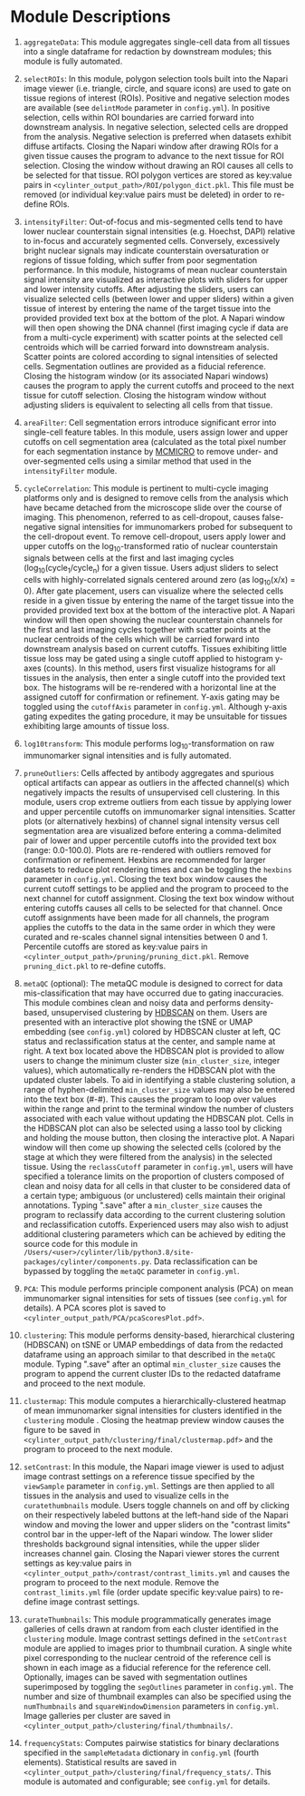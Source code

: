 # Module Descriptions

1. `aggregateData`: This module aggregates single-cell data from all tissues into a single dataframe for redaction by downstream modules; this module is fully automated.

2. `selectROIs`: In this module, polygon selection tools built into the Napari image viewer (i.e. triangle, circle, and square icons) are used to gate on tissue regions of interest (ROIs). Positive and negative selection modes are available (see `delintMode` parameter in `config.yml`). In positive selection, cells within ROI boundaries are carried forward into downstream analysis. In negative selection, selected cells are dropped from the analysis. Negative selection is preferred when datasets exhibit diffuse artifacts. Closing the Napari window after drawing ROIs for a given tissue causes the program to advance to the next tissue for ROI selection. Closing the window without drawing an ROI causes all cells to be selected for that tissue. ROI polygon vertices are stored as key:value pairs in `<cylinter_output_path>/ROI/polygon_dict.pkl`. This file must be removed (or individual key:value pairs must be deleted) in order to re-define ROIs.

3. `intensityFilter`: Out-of-focus and mis-segmented cells tend to have lower nuclear counterstain signal intensities (e.g. Hoechst, DAPI) relative to in-focus and accurately segmented cells. Conversely, excessively bright nuclear signals may indicate counterstain oversaturation or regions of tissue folding, which suffer from poor segmentation performance. In this module, histograms of mean nuclear counterstain signal intensity are visualized as interactive plots with sliders for upper and lower intensity cutoffs. After adjusting the sliders, users can visualize selected cells (between lower and upper sliders) within a given tissue of interest by entering the name of the target tissue into the provided provided text box at the bottom of the plot. A Napari window will then open showing the DNA channel (first imaging cycle if data are from a multi-cycle experiment) with scatter points at the selected cell centroids which will be carried forward into downstream analysis. Scatter points are colored according to signal intensities of selected cells. Segmentation outlines are provided as a fiducial reference. Closing the histogram window (or its associated Napari windows) causes the program to apply the current cutoffs and proceed to the next tissue for cutoff selection. Closing the histogram window without adjusting sliders is equivalent to selecting all cells from that tissue.

4. `areaFilter`: Cell segmentation errors introduce significant error into single-cell feature tables. In this module, users assign lower and upper cutoffs on cell segmentation area (calculated as the total pixel number for each segmentation instance by [MCMICRO](https://mcmicro.org/) to remove under- and over-segmented cells using a similar method that used in the `intensityFilter` module.

5. `cycleCorrelation`: This module is pertinent to multi-cycle imaging platforms only and is designed to remove cells from the analysis which have became detached from the microscope slide over the course of imaging. This phenomenon, referred to as cell-dropout, causes false-negative signal intensities for immunomarkers probed for subsequent to the cell-dropout event. To remove cell-dropout, users apply lower and upper cutoffs on the log<sub>10</sub>-transformed ratio of nuclear counterstain signals between cells at the first and last imaging cycles (log<sub>10</sub>(cycle<sub>1</sub>/cycle<sub>n</sub>) for a given tissue. Users adjust sliders to select cells with highly-correlated signals centered around zero (as log<sub>10</sub>(x/x) = 0). After gate placement, users can visualize where the selected cells reside in a given tissue by entering the name of the target tissue into the provided provided text box at the bottom of the interactive plot. A Napari window will then open showing the nuclear counterstain channels for the first and last imaging cycles together with scatter points at the nuclear centroids of the cells which will be carried forward into downstream analysis based on current cutoffs. Tissues exhibiting little tissue loss may be gated using a single cutoff applied to histogram y-axes (counts). In this method, users first visualize histograms for all tissues in the analysis, then enter a single cutoff into the provided text box. The histograms will be re-rendered with a horizontal line at the assigned cutoff for confirmation or refinement. Y-axis gating may be toggled using the `cutoffAxis` parameter in `config.yml`. Although y-axis gating expedites the gating procedure, it may be unsuitable for tissues exhibiting large amounts of tissue loss.

6. `log10transform`: This module performs log<sub>10</sub>-transformation on raw immunomarker signal intensities and is fully automated.

7. `pruneOutliers`: Cells affected by antibody aggregates and spurious optical artifacts can appear as outliers in the affected channel(s) which negatively impacts the results of unsupervised cell clustering. In this module, users crop extreme outliers from each tissue by applying lower and upper percentile cutoffs on immunomarker signal intensities. Scatter plots (or alternatively hexbins) of channel signal intensity versus cell segmentation area are visualized before entering a comma-delimited pair of lower and upper percentile cutoffs into the provided text box (range: 0.0-100.0). Plots are re-rendered with outliers removed for confirmation or refinement. Hexbins are recommended for larger datasets to reduce plot rendering times and can be toggling the `hexbins` parameter in `config.yml`. Closing the text box window causes the current cutoff settings to be applied and the program to proceed to the next channel for cutoff assignment. Closing the text box window without entering cutoffs causes all cells to be selected for that channel. Once cutoff assignments have been made for all channels, the program applies the cutoffs to the data in the same order in which they were curated and re-scales channel signal intensities between 0 and 1. Percentile cutoffs are stored as key:value pairs in `<cylinter_output_path>/pruning/pruning_dict.pkl`. Remove `pruning_dict.pkl` to re-define cutoffs.

8. `metaQC` (optional): The metaQC module is designed to correct for data mis-classification that may have occurred due to gating inaccuracies. This module combines clean and noisy data and performs density-based, unsupervised clustering by [HDBSCAN](https://hdbscan.readthedocs.io/en/latest/api.html) on them. Users are presented with an interactive plot showing the tSNE or UMAP embedding (see `config.yml`) colored by HDBSCAN cluster at left, QC status and reclassification status at the center, and sample name at right. A text box located above the HDBSCAN plot is provided to allow users to change the minimum cluster size (`min_cluster_size`, integer values), which automatically re-renders the HDBSCAN plot with the updated cluster labels. To aid in identifying a stable clustering solution, a range of hyphen-delimited `min_cluster_size` values may also be entered into the text box (#-#). This causes the program to loop over values within the range and print to the terminal window the number of clusters associated with each value without updating the HDBSCAN plot. Cells in the HDBSCAN plot can also be selected using a lasso tool by clicking and holding the mouse button, then closing the interactive plot. A Napari window will then come up showing the selected cells (colored by the stage at which they were filtered from the analysis) in the selected tissue. Using the `reclassCutoff` parameter in `config.yml`, users will have specified a tolerance limits on the proportion of clusters composed of clean and noisy data for all cells in that cluster to be considered data of a certain type; ambiguous (or unclustered) cells maintain their original annotations. Typing ".save" after a `min_cluster_size` causes the program to reclassify data according to the current clustering solution and reclassification cutoffs. Experienced users may also wish to adjust additional clustering parameters which can be achieved by editing the source code for this module in `/Users/<user>/cylinter/lib/python3.8/site-packages/cylinter/components.py`. Data reclassification can be bypassed by toggling the `metaQC` parameter in `config.yml`.

9. `PCA`: This module performs principle component analysis (PCA) on mean immunomarker signal intensities for sets of tissues (see `config.yml` for details). A PCA scores plot is saved to `<cylinter_output_path/PCA/pcaScoresPlot.pdf>`.

10. `clustering`: This module performs density-based, hierarchical clustering (HDBSCAN) on tSNE or UMAP embeddings of data from the redacted dataframe using an approach similar to that described in the `metaQC` module. Typing ".save" after an optimal `min_cluster_size` causes the program to append the current cluster IDs to the redacted dataframe and proceed to the next module.

11. `clustermap`: This module computes a hierarchically-clustered heatmap of mean immunomarker signal intensities for clusters identified in the `clustering` module . Closing the heatmap preview window causes the figure to be saved in `<cylinter_output_path/clustering/final/clustermap.pdf>` and the program to proceed to the next module.

12. `setContrast`: In this module, the Napari image viewer is used to adjust image contrast settings on a reference tissue specified by the `viewSample` parameter in `config.yml`. Settings are then applied to all tissues in the analysis and used to visualize cells in the `curatethumbnails` module. Users toggle channels on and off by clicking on their respectively labeled buttons at the left-hand side of the Napari window and moving the lower and upper sliders on the "contrast limits" control bar in the upper-left of the Napari window. The lower slider thresholds background signal intensities, while the upper slider increases channel gain. Closing the Napari viewer stores the current settings as key:value pairs in `<cylinter_output_path>/contrast/contrast_limits.yml` and causes the program to proceed to the next module. Remove the `contrast_limits.yml` file (order update specific key:value pairs) to re-define image contrast settings.

13. `curateThumbnails`: This module programmatically generates image galleries of cells drawn at random from each cluster identified in the `clustering` module. Image contrast settings defined in the `setContrast` module are applied to images prior to thumbnail curation. A single white pixel corresponding to the nuclear centroid of the reference cell is shown in each image as a fiducial reference for the reference cell. Optionally, images can be saved with segmentation outlines superimposed by toggling the `segOutlines` parameter in `config.yml`. The number and size of thumbnail examples can also be specified using the `numThumbnails` and `squareWindowDimension` parameters in `config.yml`. Image galleries per cluster are saved in `<cylinter_output_path>/clustering/final/thumbnails/`.

14. `frequencyStats`: Computes pairwise statistics for binary declarations specified in the `sampleMetadata` dictionary in `config.yml` (fourth elements). Statistical results are saved in `<cylinter_output_path>/clustering/final/frequency_stats/`. This module is automated and configurable; see `config.yml` for details.
